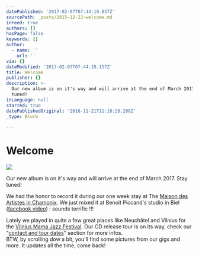 ```yaml
---
datePublished: '2017-02-07T07:44:19.857Z'
sourcePath: _posts/2015-12-22-welcome.md
inFeed: true
authors: []
hasPage: false
keywords: []
author:
  - name: ''
    url: ''
via: {}
dateModified: '2017-02-07T07:44:19.157Z'
title: Welcome
publisher: {}
description: >-
  Our new album is on it's way and will arrive at the end of March 2017. Stay
  tuned!
inLanguage: null
starred: true
datePublishedOriginal: '2016-11-21T11:18:28.208Z'
_type: Blurb

---
```

# Welcome
![](https://the-grid-user-content.s3-us-west-2.amazonaws.com/a0c50ba4-b79d-4245-9e31-e40b209cc57f.jpg)

Our new album is on it's way and will arrive at the end of March 2017\. Stay tuned!

We had the honor to record it during our one week stay at The [Maison des Artistes in Chamonix][0]. We just mixed it at Benoit Piccand's studio in Biel ([facebook video][1]) : sounds terrific !!!

Lately we played in quite a few great places like Neuchâtel and Vilnius for the [Vilnius Mama Jazz Festival][2]. Our CD release tour is on its way, check our "[contact and tour dates][3]" section for more infos.  
BTW, by scrolling dow a bit, you'll find some pictures from our gigs and more. It updates all the time, come back!

[0]: https://maisondesartistes-chamonix.com/
[1]: https://www.facebook.com/benoit.piccand/videos/588665271288466/
[2]: http://www.vilniusmamajazz.lt/en "Vilnius Mama Jazz"
[3]: http://itrio.ch/contact "Tour dates"